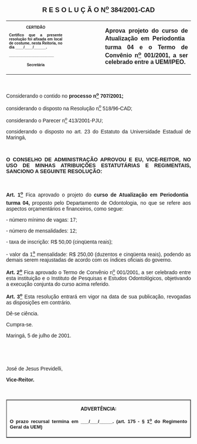 <BODY>

<B><FONT FACE="Arial" SIZE=4><P ALIGN="CENTER"><A NAME="_Toc445798786"></P>
<P ALIGN="CENTER">R E S O L U &Ccedil; &Atilde; O  N<U><SUP>o</U></SUP>  384/2001-CAD</P>
</B></FONT><FONT FACE="Arial"><P ALIGN="JUSTIFY"></P></FONT>
<TABLE CELLSPACING=0 BORDER=0 CELLPADDING=7 WIDTH=612>
<TR><TD WIDTH="32%" VALIGN="TOP">
<B><FONT FACE="Arial" SIZE=1><P ALIGN="CENTER">CERTID&Atilde;O</P>
<P ALIGN="JUSTIFY">   Certifico que a presente resolu&ccedil;&atilde;o foi afixada em local de costume, nesta Reitoria, no dia ____/____/______.</P>
<P ALIGN="JUSTIFY"></P>
<P ALIGN="JUSTIFY">______________________</P>
<P ALIGN="CENTER">Secret&aacute;ria</B></FONT></TD>
<TD WIDTH="20%" VALIGN="TOP">&nbsp;</TD>
<TD WIDTH="48%" VALIGN="TOP">
<B><FONT FACE="Arial"><P ALIGN="JUSTIFY">Aprova projeto do curso de Atualiza&ccedil;&atilde;o em Periodontia  turma 04 e o Termo de Conv&ecirc;nio n<U><SUP>o</U></SUP> 001/2001, a ser celebrado entre a UEM/IPEO.</B></FONT></TD>
</TR>
</TABLE>

<FONT FACE="Arial"><P ALIGN="JUSTIFY"></P>
<P ALIGN="JUSTIFY">&nbsp;</P>
<P ALIGN="JUSTIFY">&#9;Considerando o contido no <B>processo n<U><SUP>o</U></SUP> 707/2001;</P>
</B><P ALIGN="JUSTIFY">&#9;considerando o disposto na Resolu&ccedil;&atilde;o n<U><SUP>o</U></SUP> 518/96-CAD;</P>
<P ALIGN="JUSTIFY">&#9;considerando o Parecer n<U><SUP>o</U></SUP> 413/2001-PJU;</P>
<P ALIGN="JUSTIFY">considerando o disposto no art. 23 do Estatuto da Universidade Estadual de Maring&aacute;,</P>
<P ALIGN="JUSTIFY"></P>
<P ALIGN="JUSTIFY">&nbsp;</P>
<B><P ALIGN="JUSTIFY">O CONSELHO DE ADMINISTRA&Ccedil;&Atilde;O APROVOU E EU, VICE-REITOR, NO USO DE MINHAS ATRIBUI&Ccedil;&Otilde;ES ESTATUT&Aacute;RIAS E REGIMENTAIS, SANCIONO A SEGUINTE RESOLU&Ccedil;&Atilde;O:</P>
</B><P ALIGN="JUSTIFY"></P>
<P ALIGN="JUSTIFY">&nbsp;</P>
<B><P ALIGN="JUSTIFY">Art. 1<U><SUP>o</B></U></SUP> Fica aprovado o projeto do <B>curso de Atualiza&ccedil;&atilde;o em Periodontia  turma 04,</B> proposto pelo Departamento de Odontologia, no que se refere aos aspectos or&ccedil;ament&aacute;rios e financeiros, como segue:</P>
<P ALIGN="JUSTIFY">- n&uacute;mero m&iacute;nimo de vagas: 17;</P>
<P ALIGN="JUSTIFY">- n&uacute;mero de mensalidades: 12;</P>
<P ALIGN="JUSTIFY">- taxa de inscri&ccedil;&atilde;o: R$ 50,00 (cinq&uuml;enta reais);</P>
<P ALIGN="JUSTIFY">- valor da 1<U><SUP>a</U></SUP> mensalidade: R$ 250,00 (duzentos e cinq&uuml;enta reais), podendo as demais serem reajustadas de acordo com os &iacute;ndices oficiais do governo.</P>
<P ALIGN="JUSTIFY">&#9;<B>Art. 2<U><SUP>o</U></SUP> </B>Fica aprovado o Termo de Conv&ecirc;nio n<U><SUP>o</U></SUP> 001/2001, a ser celebrado entre esta institui&ccedil;&atilde;o e o Instituto de Pesquisas e Estudos Odontol&oacute;gicos, objetivando a execu&ccedil;&atilde;o conjunta do curso acima referido.</P>
<B><P ALIGN="JUSTIFY">Art. 3<U><SUP>o</U></SUP> </B>Esta resolu&ccedil;&atilde;o entrar&aacute; em vigor na data de sua publica&ccedil;&atilde;o, revogadas as disposi&ccedil;&otilde;es em contr&aacute;rio.</P>
<P ALIGN="JUSTIFY">&#9;D&ecirc;-se ci&ecirc;ncia.</P>
<P ALIGN="JUSTIFY">&#9;Cumpra-se.</P>
<P ALIGN="JUSTIFY">Maring&aacute;, 5 de julho de 2001.</P>
<P ALIGN="JUSTIFY"></P>
<P ALIGN="JUSTIFY">&nbsp;</P>
<P ALIGN="JUSTIFY">&nbsp;</P>
<P ALIGN="JUSTIFY">Jos&eacute; de Jesus Previdelli,</P>
<B><P ALIGN="JUSTIFY">Vice-Reitor.</P>
</B><P ALIGN="JUSTIFY"></P>
<P ALIGN="JUSTIFY">&nbsp;</P></FONT>
<TABLE BORDER CELLSPACING=1 CELLPADDING=4 WIDTH=207>
<TR><TD VALIGN="TOP">
<B><FONT SIZE=2><P ALIGN="CENTER">ADVERT&Ecirc;NCIA:</P>
</FONT><FONT FACE="Arial" SIZE=2><P ALIGN="JUSTIFY">O prazo recursal termina em ___/___/_____. (art. 175 - § 1<U><SUP>o</U></SUP> do Regimento Geral da UEM)</B></FONT></TD>
</TR>
</TABLE>

<FONT SIZE=2><P></A></P></FONT></BODY>
